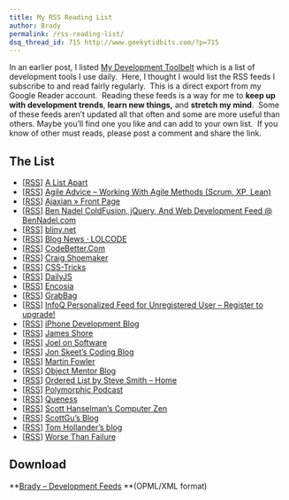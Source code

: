```yaml
---
title: My RSS Reading List
author: Brady
permalink: /rss-reading-list/
dsq_thread_id: 715 http://www.geekytidbits.com/?p=715
---
```

In an earlier post, I listed <a href="/my-development-toolbelt/" target="_blank">My Development Toolbelt</a> which is a list of development tools I use daily.  Here, I thought I would list the RSS feeds I subscribe to and read fairly regularly.  This is a direct export from my Google Reader account.  Reading these feeds is a way for me to **keep up with development trends**, **learn new things,** and **stretch my mind**.  Some of these feeds aren&#8217;t updated all that often and some are more useful than others. Maybe you&#8217;ll find one you like and can add to your own list.  If you know of other must reads, please post a comment and share the link.

## The List

  * [[RSS][1]] [A List Apart][2]
  * [[RSS][3]] [Agile Advice &#8211; Working With Agile Methods (Scrum, XP, Lean)][4]
  * [[RSS][5]] [Ajaxian » Front Page][6]
  * [[RSS][7]] [Ben Nadel ColdFusion, jQuery, And Web Development Feed @ BenNadel.com][8]
  * [[RSS][9]] [bliny.net][10]
  * [[RSS][11]] [Blog News · LOLCODE][12]
  * [[RSS][13]] [CodeBetter.Com][14]
  * [[RSS][15]] [Craig Shoemaker][16]
  * [[RSS][17]] [CSS-Tricks][18]
  * [[RSS][19]] [DailyJS][20]
  * [[RSS][21]] [Encosia][22]
  * [[RSS][23]] [GrabBag][24]
  * [[RSS][25]] [InfoQ Personalized Feed for Unregistered User &#8211; Register to upgrade!][26]
  * [[RSS][27]] [iPhone Development Blog][28]
  * [[RSS][29]] [James Shore][30]
  * [[RSS][31]] [Joel on Software][32]
  * [[RSS][33]] [Jon Skeet&#8217;s Coding Blog][34]
  * [[RSS][35]] [Martin Fowler][36]
  * [[RSS][37]] [Object Mentor Blog][38]
  * [[RSS][39]] [Ordered List by Steve Smith &#8211; Home][40]
  * [[RSS][41]] [Polymorphic Podcast][42]
  * [[RSS][43]] [Queness][44]
  * [[RSS][45]] [Scott Hanselman&#8217;s Computer Zen][46]
  * [[RSS][47]] [ScottGu&#8217;s Blog][48]
  * [[RSS][49]] [Tom Hollander&#8217;s blog][50]
  * [[RSS][51]] [Worse Than Failure][52]

## Download

**[Brady &#8211; Development Feeds][53] **(OPML/XML format)

 [1]: http://www.alistapart.com/site/rss
 [2]: http://www.alistapart.com/articles/
 [3]: http://feeds.feedburner.com/AgileAdvice
 [4]: http://www.agileadvice.com
 [5]: http://feeds.feedburner.com/ajaxian
 [6]: http://ajaxian.com
 [7]: http://www.bennadel.com/index.cfm?event=blog.rss
 [8]: http://www.bennadel.com/
 [9]: http://bliny.net/blog/syndication.axd
 [10]: http://bliny.net/blog/
 [11]: http://feeds.lolcode.com/lolcode
 [12]: http://lolcode.com/
 [13]: http://codebetter.com/blogs/mainfeed.aspx
 [14]: http://codebetter.com
 [15]: http://feeds.feedburner.com/PolymorphicPodcastBlog
 [16]: http://weblogs.asp.net/craigshoemaker/default.aspx
 [17]: http://feeds.feedburner.com/CssTricks
 [18]: http://css-tricks.com
 [19]: http://feeds.feedburner.com/dailyjs
 [20]: http://dailyjs.com
 [21]: http://feeds.encosia.com/Encosia
 [22]: http://encosia.com
 [23]: http://feeds.feedburner.com/GrabBagOfT
 [24]: http://lostechies.com/jimmybogard
 [25]: http://www.infoq.com/rss/rss.action?token=MrqCYwgiDKvvUzAW4CJwQCTmO0IDsNto
 [26]: http://www.infoq.com
 [27]: http://iphoneincubator.com/blog/feed
 [28]: http://iPhoneIncubator.com/blog
 [29]: http://jimshore.textdriven.com/index.rss
 [30]: http://jamesshore.com
 [31]: http://www.joelonsoftware.com/rss.xml
 [32]: http://www.joelonsoftware.com
 [33]: http://msmvps.com/blogs/jon.skeet/rss.aspx
 [34]: http://msmvps.com/blogs/jon.skeet/default.aspx
 [35]: http://www.martinfowler.com/bliki/bliki.atom
 [36]: http://martinfowler.com
 [37]: http://blog.objectmentor.com/xml/atom/feed.xml
 [38]: http://blog.objectmentor.com
 [39]: http://orderedlist.com/feed/
 [40]: http://orderedlist.com/blog/
 [41]: http://polymorphicpodcast.com/podcast/feed/
 [42]: http://polymorphicpodcast.com/
 [43]: http://feeds2.feedburner.com/queness
 [44]: http://queness.com
 [45]: http://feeds.feedburner.com/ScottHanselman
 [46]: http://www.hanselman.com/blog/
 [47]: http://weblogs.asp.net/scottgu/rss.aspx
 [48]: http://weblogs.asp.net/scottgu/default.aspx
 [49]: http://blogs.msdn.com/tomholl/rss.xml
 [50]: http://blogs.msdn.com/b/tomholl/
 [51]: http://syndication.thedailywtf.com/TheDailyWtf
 [52]: http://thedailywtf.com/
 [53]: /wp-content/uploads/brady-holt-development-feed.xml
